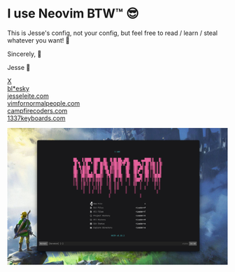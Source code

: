 # I use Neovim BTW™ 😎

This is Jesse's config, not your config, but feel free to read / learn / steal whatever you want! 🤝

Sincerely, 🌹

Jesse 💅

[X](https://x.com/jesseleite85)<br>
[bl*esky](https://bsky.app/profile/jesseleite.com)<br>
[jesseleite.com](https://jesseleite.com)<br>
[vimfornormalpeople.com](https://vimfornormalpeople.com)<br>
[campfirecoders.com](https://campfirecoders.com)<br>
[1337keyboards.com](https://1337keyboards.com)<br>

![Neovim BTW](../screenshot.png)

